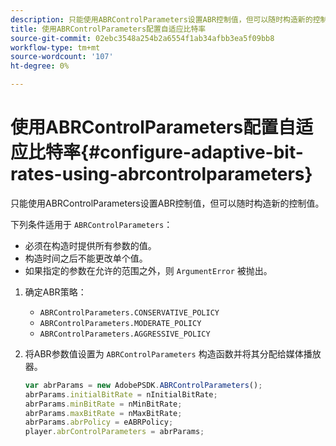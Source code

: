 ```yaml
---
description: 只能使用ABRControlParameters设置ABR控制值，但可以随时构造新的控制值。
title: 使用ABRControlParameters配置自适应比特率
source-git-commit: 02ebc3548a254b2a6554f1ab34afbb3ea5f09bb8
workflow-type: tm+mt
source-wordcount: '107'
ht-degree: 0%

---
```


# 使用ABRControlParameters配置自适应比特率{#configure-adaptive-bit-rates-using-abrcontrolparameters}

只能使用ABRControlParameters设置ABR控制值，但可以随时构造新的控制值。

下列条件适用于 `ABRControlParameters`：

* 必须在构造时提供所有参数的值。
* 构造时间之后不能更改单个值。
* 如果指定的参数在允许的范围之外，则 `ArgumentError` 被抛出。

1. 确定ABR策略：

   * `ABRControlParameters.CONSERVATIVE_POLICY`
   * `ABRControlParameters.MODERATE_POLICY`
   * `ABRControlParameters.AGGRESSIVE_POLICY`

1. 将ABR参数值设置为 `ABRControlParameters` 构造函数并将其分配给媒体播放器。

   ```js
   var abrParams = new AdobePSDK.ABRControlParameters(); 
   abrParams.initialBitRate = nInitialBitRate; 
   abrParams.minBitRate = nMinBitRate; 
   abrParams.maxBitRate = nMaxBitRate; 
   abrParams.abrPolicy = eABRPolicy; 
   player.abrControlParameters = abrParams;
   ```

